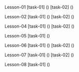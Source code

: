 Lesson-01 
[task-01] ()
[task-02] ()

Lesson-02 
[task-01] ()
[task-02] () 

Lesson-04
[task-01] ()
[task-02] () 

Lesson-05
[task-01] ()

Lesson-06
[task-01] ()
[task-02] () 

Lesson-07
[task-01] ()
[task-02] () 

Lesson-08
[task-01] ()
